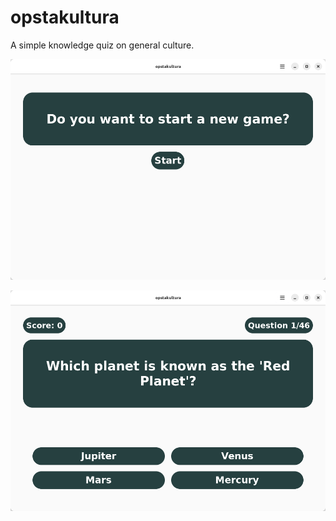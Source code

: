 # opstakultura
A simple knowledge quiz on general culture.

![alt text](https://raw.githubusercontent.com/dida-code/opstakultura/main/data/assets/Screenshot1.png)

![alt text](https://raw.githubusercontent.com/dida-code/opstakultura/main/data/assets/Screenshot2.png)

